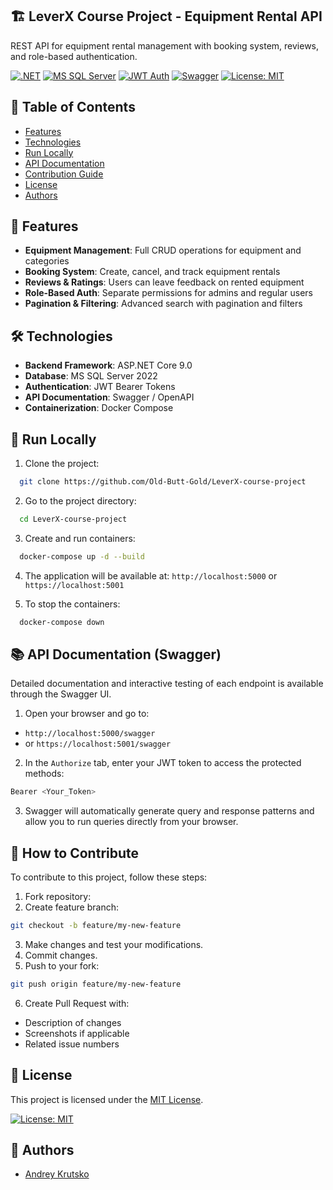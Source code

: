 
## 🏗️ LeverX Course Project - Equipment Rental API

REST API for equipment rental management with booking system, reviews, and role-based authentication.

[![.NET](https://img.shields.io/badge/.NET-9.0-%23512BD4)](https://dotnet.microsoft.com/)
[![MS SQL Server](https://img.shields.io/badge/MS%20SQL%20Server-2022-%23CC2927)](https://www.microsoft.com/sql-server)
[![JWT Auth](https://img.shields.io/badge/Auth-JWT-%23FF6F00)](https://jwt.io/)
[![Swagger](https://img.shields.io/badge/Docs-Swagger-%2385EA2D)](https://swagger.io/)
[![License: MIT](https://img.shields.io/badge/License-MIT-blue.svg)](LICENSE)

## 📖 Table of Contents
- [Features](#-features)  
- [Technologies](#-technologies)
- [Run Locally](#-run-locally)
- [API Documentation](#-api-documentation)
- [Contribution Guide](#-contribution-guide)
- [License](#-license)
- [Authors](#-authors)
## 🌟 Features
- **Equipment Management**: Full CRUD operations for equipment and categories
- **Booking System**: Create, cancel, and track equipment rentals
- **Reviews & Ratings**: Users can leave feedback on rented equipment
- **Role-Based Auth**: Separate permissions for admins and regular users  
- **Pagination & Filtering**: Advanced search with pagination and filters
 
## 🛠️ Technologies
- **Backend Framework**: ASP.NET Core 9.0 
- **Database**: MS SQL Server 2022
- **Authentication**: JWT Bearer Tokens
- **API Documentation**: Swagger / OpenAPI
- **Containerization**: Docker Compose

## 🚀 Run Locally

1. Clone the project:

```bash
  git clone https://github.com/Old-Butt-Gold/LeverX-course-project
```

2. Go to the project directory:

```bash
  cd LeverX-course-project
```

3. Create and run containers:
```bash
  docker-compose up -d --build
```

4. The application will be available at:
`http://localhost:5000` or `https://localhost:5001`

5. To stop the containers:
```bash
  docker-compose down
```

## 📚 API Documentation (Swagger)

Detailed documentation and interactive testing of each endpoint is available through the Swagger UI.
1. Open your browser and go to:
- `http://localhost:5000/swagger`
- or `https://localhost:5001/swagger`
2. In the `Authorize` tab, enter your JWT token to access the protected methods:
```bash
Bearer <Your_Token>
```
3. Swagger will automatically generate query and response patterns and allow you to run queries directly from your browser.

## 📂 How to Contribute

 To contribute to this project, follow these steps:

1. Fork repository:
2. Create feature branch:
```bash
git checkout -b feature/my-new-feature
```
3. Make changes and test your modifications.
4. Commit changes.  
5. Push to your fork:
```bash
git push origin feature/my-new-feature
```
6. Create Pull Request with:
- Description of changes
- Screenshots if applicable
- Related issue numbers



## 📄 License

This project is licensed under the [MIT License](https://choosealicense.com/licenses/mit/).

[![License: MIT](https://img.shields.io/badge/License-MIT-blue.svg)](LICENSE)


## 📧 Authors

- [Andrey Krutsko](https://www.github.com/Old-Butt-Gold)